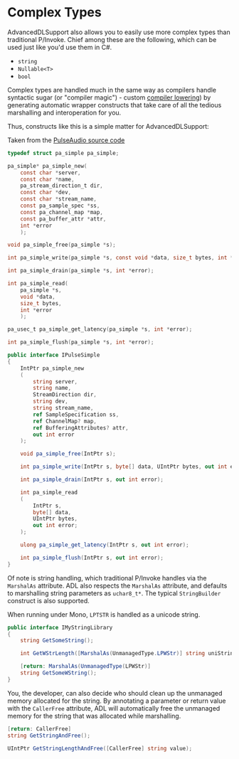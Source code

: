 Complex Types
=============

AdvancedDLSupport also allows you to easily use more complex types than traditional P/Invoke. Chief among these are the
following, which can be used just like you'd use them in C#.

* `string`
* `Nullable<T>`
* `bool`

Complex types are handled much in the same way as compilers handle syntactic sugar (or "compiler magic") - custom
[compiler lowering][2]) by generating automatic wrapper constructs that take care of all the tedious marshalling and
interoperation for you.

Thus, constructs like this is a simple matter for AdvancedDLSupport:

Taken from the [PulseAudio source code][1]
```c
typedef struct pa_simple pa_simple;

pa_simple* pa_simple_new(
    const char *server,
    const char *name,
    pa_stream_direction_t dir,
    const char *dev,
    const char *stream_name,
    const pa_sample_spec *ss,
    const pa_channel_map *map,
    const pa_buffer_attr *attr,
    int *error
    );

void pa_simple_free(pa_simple *s);

int pa_simple_write(pa_simple *s, const void *data, size_t bytes, int *error);

int pa_simple_drain(pa_simple *s, int *error);

int pa_simple_read(
    pa_simple *s,
    void *data,
    size_t bytes,
    int *error
    );

pa_usec_t pa_simple_get_latency(pa_simple *s, int *error);

int pa_simple_flush(pa_simple *s, int *error);
```

```c#
public interface IPulseSimple
{
    IntPtr pa_simple_new
    (
        string server,
        string name,
        StreamDirection dir,
        string dev,
        string stream_name,
        ref SampleSpecification ss,
        ref ChannelMap? map,
        ref BufferingAttributes? attr,
        out int error
    );

    void pa_simple_free(IntPtr s);

    int pa_simple_write(IntPtr s, byte[] data, UIntPtr bytes, out int error);

    int pa_simple_drain(IntPtr s, out int error);

    int pa_simple_read
    (
        IntPtr s,
        byte[] data,
        UIntPtr bytes,
        out int error;
    );

    ulong pa_simple_get_latency(IntPtr s, out int error);

    int pa_simple_flush(IntPtr s, out int error);
}
```

Of note is string handling, which traditional P/Invoke handles via the `MarshalAs` attribute. ADL also respects the
`MarshalAs` attribute, and defaults to marshalling string parameters as `uchar8_t*`. The typical `StringBuilder` construct
is also supported.

When running under Mono, `LPTSTR` is handled as a unicode string.

```c#
public interface IMyStringLibrary
{
    string GetSomeString();

    int GetWStrLength([MarshalAs(UnmanagedType.LPWStr)] string uniString);

    [return: MarshalAs(UnmanagedType(LPWStr)]
    string GetSomeWString();
}
```

You, the developer, can also decide who should clean up the unmanaged memory allocated for the string. By annotating a
parameter or return value with the `CallerFree` attribute, ADL will automatically free the unmanaged memory for the 
string that was allocated while marshalling.

```c#
[return: CallerFree]
string GetStringAndFree();

UIntPtr GetStringLengthAndFree([CallerFree] string value);
```

[1]: https://freedesktop.org/software/pulseaudio/doxygen/simple_8h_source.html
[2]: http://mattwarren.org/2017/05/25/Lowering-in-the-C-Compiler
